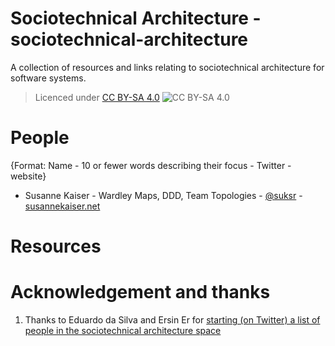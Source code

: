 # Sociotechnical Architecture - sociotechnical-architecture

A collection of resources and links relating to sociotechnical architecture for software systems.

> Licenced under [CC BY-SA 4.0](https://creativecommons.org/licenses/by-sa/4.0/) ![CC BY-SA 4.0](https://licensebuttons.net/l/by-sa/3.0/88x31.png)

# People

{Format: Name - 10 or fewer words describing their focus - Twitter - website}

* Susanne Kaiser - Wardley Maps, DDD, Team Topologies  - [@suksr](https://twitter.com/suksr) - [susannekaiser.net](https://www.susannekaiser.net/)


# Resources


# Acknowledgement and thanks

1. Thanks to Eduardo da Silva and Ersin Er for [starting (on Twitter) a list of people in the sociotechnical architecture space](https://twitter.com/emgsilva/status/1380452731287175170) 
